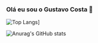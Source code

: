 ### Olá eu sou o Gustavo Costa 👋


![Top Langs](https://github-readme-stats.vercel.app/api/top-langs/?username=gustavocostamarketing)]

![Anurag's GitHub stats](https://github-readme-stats.vercel.app/api?username=gustavocostamarketing&theme=dark&show_icons=true)

